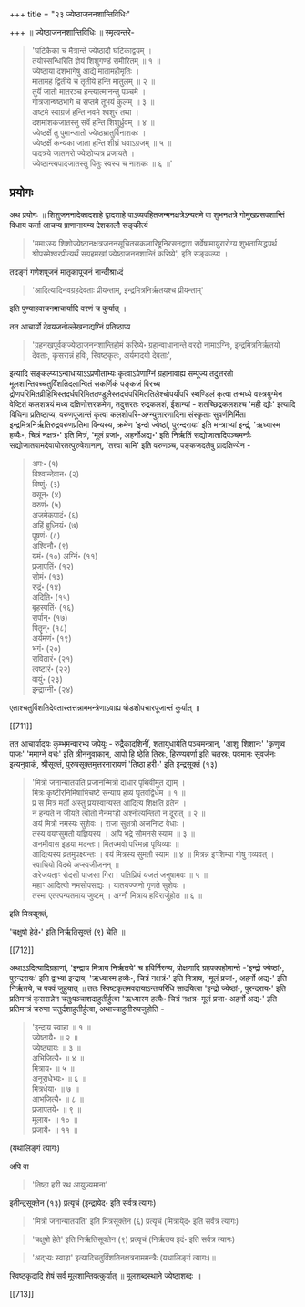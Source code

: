 +++
title = "२३ ज्येष्ठाजननशान्तिविधिः"

+++
॥ ज्येष्ठाजननशान्तिविधिः ॥ स्मृत्यन्तरे- 

> 'घटिकैका च मैत्रान्ते ज्येष्ठादौ घटिकाद्वयम् ।  
तयोस्सन्धिरिति ज्ञेयं शिशुगण्डं समीरितम् ॥ १ ॥  
ज्येष्ठाया दशभागेषु आद्ये मातामहीमृतिः ।  
मातामहं द्वितीये च तृतीये हन्ति मातुलम् ॥ २ ॥  
तुर्ये जातो मातरञ्च हन्त्यात्मानन्तु पञ्चमे ।  
गोत्रजान्षष्ठभागे च सप्तमे तूभयं कुलम् ॥ ३ ॥  
अष्टमे स्वाग्रजं हन्ति नवमे श्वशुरं तथा ।  
दशमांशकजातस्तु सर्वे हन्ति शिशुर्ध्रुवम् ॥ ४ ॥  
ज्येष्ठर्क्षे तु पुमान्जातो ज्येष्ठभ्रातुर्विनाशकः ।  
ज्येष्ठर्क्षे कन्यका जाता हन्ति शीघ्रं धवाऽग्रजम् ॥ ५ ॥  
पादत्रये जातनरो ज्येष्ठोप्यत्र प्रजायते ।  
ज्येष्ठान्त्यपादजातस्तु पितुः स्वस्य च नाशकः ॥ ६ ॥' 

## प्रयोगः
अथ प्रयोगः ॥ शिशुजननादेकादशाहे द्वादशाहे वाऽव्यवहितजन्मनक्षत्रेऽन्यतमे वा शुभनक्षत्रे गोमुखप्रसवशान्तिं विधाय कर्ता आचम्य प्राणानायम्य देशकालौ सङ्कीर्त्य 

> 'ममाऽस्य शिशोज्येष्ठानक्षत्रजननसूचितसकलारिष्ट्रनिरसनद्वारा सर्वेषामायुरारोग्य शुभतासिद्ध्यर्थ श्रीपरमेश्वरप्रीत्यर्थं सग्रहमखां ज्येष्ठाजननशान्तिं करिष्ये', 
इति सङ्कल्प्य । 

तदङ्गं गणेशपूजनं मातृकापूजनं नान्दीश्राध्दं 

> 'आदित्यादिनवग्रहदेवताः प्रीयन्ताम्, इन्द्रमित्रनिर्ऋतयश्च प्रीयन्ताम्' 

इति पुण्याहवाचनमाचार्यादि वरणं च कुर्यात् । 

तत आचार्यो देवयजनोल्लेखनाद्यग्निं प्रतिष्ठाप्य 

> 'ग्रहनखपूर्वकज्येष्ठाजननशान्तिहोमं करिष्ये॰ ग्रहान्वाधानान्ते वरदो नामाऽग्निः, इन्द्रमित्रनिर्ऋतयो देवताः, कृसरान्नं हविः, स्विष्टकृतः, अर्यमादयो देवताः', 

इत्यादि सङ्कल्प्याऽन्वाधायाऽऽप्रणीताभ्यः कृत्वाऽग्रेणाग्निं ग्रहानावाह्य सम्पूज्य तदुत्तरतो मूलशान्तिवच्चतुर्विंशतिदलान्वितं सकर्णिकं पङ्कजं विरच्य द्रोणपरिमितव्रीहिभिस्तदर्धपरिमिततण्डुलैस्तदर्धपरिमिततिलैश्चोपर्योपरि स्थण्डिलं कृत्वा तन्मध्ये वस्त्रयुग्मेन वेष्टितं कलशत्रयं मध्य दक्षिणोत्तरकमेण, तदुत्तरतः रुद्रकलशं, ईशान्यां - शतच्छिद्रकलशश्च 'मही द्यौः' इत्यादि विधिना प्रतिष्ठाप्य, वरुणपूजान्तं कृत्वा कलशोपरि-अग्न्युत्तारणादिना संस्कृताः सुवर्णनिर्मिता इन्द्रमित्रनिर्ऋतिरुद्रवरुणप्रतिमा विन्यस्य, क्रमेण 'इन्दो ज्येष्ठां, पुरन्दरायः' इति मन्त्राभ्यां इन्द्रं, 'ऋध्यास्म हव्यैः॰, चित्रं नक्षत्रं॰' इति मित्रं, 'मूलं प्रजां॰, अहर्नोअद्य॰' इति निर्ऋतिं सद्योजातादिपञ्चमन्त्रैः सद्योजातवामदेवाघोरतत्पुरुषेशानान्, 'तत्त्वा यामि' इति वरुणञ्च, पङ्कजदलेषु प्रादक्षिण्येन - 

> अपः॰ (१)  
विश्वान्देवान॰ (२)  
विष्णुं॰ (३)  
वसून्॰ (४)  
वरुणं॰ (५)  
अजमेकपादं॰ (६)  
अहिं बुध्नियं॰ (७)  
पूषणं॰ (८)  
अश्विनौ॰ (९)  
यमं॰ (१०) 
अग्निं॰ (११)  
प्रजापतिं॰ (१२)  
सोमं॰ (१३)  
रुद्रं॰ (१४)  
अदिति॰ (१५)  
बृहस्पतिं॰ (१६)  
सर्पान्॰ (१७)  
पितॄन्॰ (१८)  
अर्यमणं॰ (१९)  
भगं॰ (२०)  
सवितारं॰ (२१)  
त्वष्टारं॰ (२२)  
वायुं॰ (२३)  
इन्द्राग्नी॰ (२४)  

एताश्चतुर्विशतिदेवतास्तत्तन्नाममन्त्रेणाऽवाह्य षोडशोपचारपूजान्तं कुर्यात् ॥ 

[[711]]

तत आचार्यादयः कुम्भमन्वारभ्य जपेयुः - रुद्रैकादशिनीं, शतायुधायेति पञ्चमन्त्रान्, 'आशुः शिशानः' 'कृणुष्व पाजः' 'ममाग्ने वर्चः' इति त्रीननुवाकान्, आपो हि ष्ठेति तिस्रः, हिरण्यवर्णा इति चतस्रः, पवमानः सुवर्जनः इत्यनुवाकं, श्रीसूक्तं, पुरुषसूक्तमुत्तरनारायणं 'तिष्ठा हरी॰' इति इन्द्रसूक्तं (१३)

> 'मित्रो जनान्यातयति प्रजानन्मित्रो दाधार पृथिवीमुत द्याम् ।  
 मित्रः कृष्टीरनिमिषाभिचष्टे सन्याय हव्यं घृतवद्विधेम ॥ १ ॥  
 प्र स मित्र मर्तो अस्तु प्रयस्वान्यस्त आदित्य शिक्षति व्रतेन ।  
 न हन्यते न जीयते त्वोतो नैनमꣳहो अश्नोत्यन्तितो न दूरात् ॥ २ ॥  
 अयं मित्रो नमस्यः सुशेवः । राजा सुक्षत्रो अजनिष्ट वेधाः ।  
 तस्य वयꣳसुमतौ यज्ञियस्य । अपि भद्रे सौमनसे स्याम ॥ ३ ॥  
 अनमीवास इडया मदन्तः। मितज्मवो परिमन्ना पृथिव्याः ॥  
 आदित्यस्य व्रतमुपक्ष्यन्तः । वयं मित्रस्य सुमतौ स्याम ॥ ४ ॥ 
 मित्रन्न इꣳशिम्या गोषु गव्यवत् । स्वाधियो विदथे अप्स्वजीजनन् ॥  
 अरेजयता्ꣳ रोदसी पाजसा गिरा। पतिप्रियं यजतं जनुषामवः ॥ ५ ॥  
 महाꣳ आदित्यो नमसोपसद्यः । यातयज्जनो गृणते सुशेवः ।  
 तस्मा एतत्पन्यतमाय जुष्टम् । अग्नौ मित्राय हविरार्जुहोत ॥ ६ ॥
 
 इति मित्रसूक्तं, 
 
 'चक्षुषो हेते॰' इति निर्ऋतिसूक्तं (९) चेति ॥ 
 
 [[712]]
 
 अथाऽऽदित्यादिग्रहाणां, 'इन्द्राय मित्राय निर्ऋतये' च हविर्निरुप्य, प्रोक्षणादि ग्रहपक्वहोमान्ते -'इन्द्रो ज्येष्ठां॰, पुरन्दरायः' इति द्वाभ्यां इन्द्राय, 'ऋध्यास्म हव्यैः॰, चित्रं नक्षत्रं॰' इति मित्राय, 'मूलं प्रजां॰, अहर्नो अद्य॰' इति निर्ऋतये, च पक्वं जुहुयात् ॥ ततः स्विष्टकृतमवदायाऽन्तःपरिधि सादयित्वा 'इन्द्रो ज्येष्ठां॰, पुरन्दराय॰' इति प्रतिमन्त्रं कृसरान्नेन चतुःपञ्चाशदाहुतीर्हुत्वा 'ऋध्यास्म हत्यैः॰ चित्रं नक्षत्र॰ मूलं प्रजा॰ अहर्नो अद्य॰' इति प्रतिमन्त्रं चरुणा चतुर्दशाहुतीर्हुत्वा, अथाज्याहुतीरुपजुहोति - 
 
 > 'इन्द्राय स्वाहा ॥ १ ॥  
 ज्येष्ठायै॰ ॥ २ ॥  
 ज्येष्ठ्यायः ॥ ३ ॥  
 अभिजित्यै॰ ॥ ४ ॥  
 मित्राय॰ ॥ ५ ॥  
 अनूराधेभ्यः॰ ॥ ६ ॥  
 मित्रधेया॰ ॥ ७ ॥  
 आभजित्यै॰ ॥ ८ ॥  
 प्रजापतये॰ ॥ ९ ॥  
 मूलाय॰ ॥ १० ॥  
 प्रजायै॰ ॥ ११ ॥  
 
 (यथालिङ्गं त्यागः) 
 
 अपि वा 
 
 > 'तिष्ठा हरी रथ आयुज्यमाना' 
 
 इतीन्द्रसूक्तेन (१३) प्रत्यृचं (इन्द्रायेद॰ इति सर्वत्र त्यागः) 
 
 > 'मित्रो जनान्यातयति' इति मित्रसूक्तेन (६) प्रत्यृचं (मित्राये्द॰ इति सर्वत्र त्यागः) 
 
 > 'चक्षुषो हेते' इति निर्ऋतिसूक्तेन (९) प्रत्यृचं (निर्ऋतय इदं॰ इति सर्वत्र त्यागः) 
 
 > 'अद्भ्यः स्वाहा' इत्यादिचतुर्विंशतिनक्षत्रनाममन्त्रैः (यथालिङ्गं त्यागः)॥ 
 
 स्विष्टकृदादि शेषं सर्वं मूलशान्तिवत्कुर्यात् ॥ मूलशब्दस्थाने ज्येष्ठाशब्दः ॥

 [[713]]